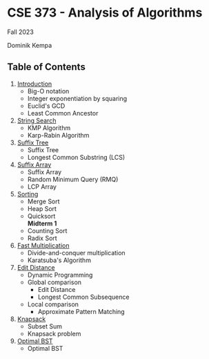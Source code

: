# CSE 373 - Analysis of Algorithms

Fall 2023

Dominik Kempa

## Table of Contents
1. [Introduction](notes/lecture01.md)
    - Big-O notation
    - Integer exponentiation by squaring
    - Euclid's GCD
    - Least Common Ancestor
2. [String Search](notes/lecture02.md)
    - KMP Algorithm
    - Karp-Rabin Algorithm
3. [Suffix Tree](notes/lecture03.md)
    - Suffix Tree
    - Longest Common Substring (LCS)
4. [Suffix Array](notes/lecture04.md)
    - Suffix Array
    - Random Minimum Query (RMQ)
    - LCP Array
5. [Sorting](notes/lecture05.md)
    - Merge Sort
    - Heap Sort
    - Quicksort  
    <b>Midterm 1</b>
    - Counting Sort
    - Radix Sort
6. [Fast Multiplication](notes/lecture06.md)
    - Divide-and-conquer multiplication
    - Karatsuba's Algorithm
7. [Edit Distance](notes/lecture07.md)
    - Dynamic Programming
    - Global comparison
        - Edit Distance
        - Longest Common Subsequence
    - Local comparison
        - Approximate Pattern Matching
8. [Knapsack](notes/lecture08.md)
    - Subset Sum
    - Knapsack problem
9. [Optimal BST](notes/lecture09.md)
    - Optimal BST